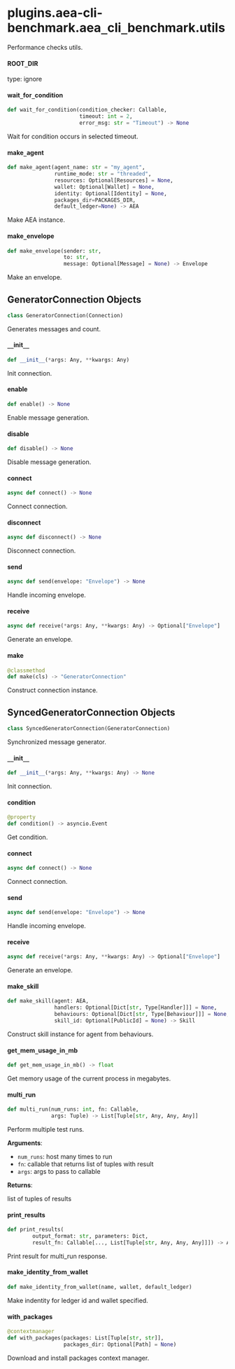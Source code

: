<a id="plugins.aea-cli-benchmark.aea_cli_benchmark.utils"></a>

# plugins.aea-cli-benchmark.aea`_`cli`_`benchmark.utils

Performance checks utils.

<a id="plugins.aea-cli-benchmark.aea_cli_benchmark.utils.ROOT_DIR"></a>

#### ROOT`_`DIR

type: ignore

<a id="plugins.aea-cli-benchmark.aea_cli_benchmark.utils.wait_for_condition"></a>

#### wait`_`for`_`condition

```python
def wait_for_condition(condition_checker: Callable,
                       timeout: int = 2,
                       error_msg: str = "Timeout") -> None
```

Wait for condition occurs in selected timeout.

<a id="plugins.aea-cli-benchmark.aea_cli_benchmark.utils.make_agent"></a>

#### make`_`agent

```python
def make_agent(agent_name: str = "my_agent",
               runtime_mode: str = "threaded",
               resources: Optional[Resources] = None,
               wallet: Optional[Wallet] = None,
               identity: Optional[Identity] = None,
               packages_dir=PACKAGES_DIR,
               default_ledger=None) -> AEA
```

Make AEA instance.

<a id="plugins.aea-cli-benchmark.aea_cli_benchmark.utils.make_envelope"></a>

#### make`_`envelope

```python
def make_envelope(sender: str,
                  to: str,
                  message: Optional[Message] = None) -> Envelope
```

Make an envelope.

<a id="plugins.aea-cli-benchmark.aea_cli_benchmark.utils.GeneratorConnection"></a>

## GeneratorConnection Objects

```python
class GeneratorConnection(Connection)
```

Generates messages and count.

<a id="plugins.aea-cli-benchmark.aea_cli_benchmark.utils.GeneratorConnection.__init__"></a>

#### `__`init`__`

```python
def __init__(*args: Any, **kwargs: Any)
```

Init connection.

<a id="plugins.aea-cli-benchmark.aea_cli_benchmark.utils.GeneratorConnection.enable"></a>

#### enable

```python
def enable() -> None
```

Enable message generation.

<a id="plugins.aea-cli-benchmark.aea_cli_benchmark.utils.GeneratorConnection.disable"></a>

#### disable

```python
def disable() -> None
```

Disable message generation.

<a id="plugins.aea-cli-benchmark.aea_cli_benchmark.utils.GeneratorConnection.connect"></a>

#### connect

```python
async def connect() -> None
```

Connect connection.

<a id="plugins.aea-cli-benchmark.aea_cli_benchmark.utils.GeneratorConnection.disconnect"></a>

#### disconnect

```python
async def disconnect() -> None
```

Disconnect connection.

<a id="plugins.aea-cli-benchmark.aea_cli_benchmark.utils.GeneratorConnection.send"></a>

#### send

```python
async def send(envelope: "Envelope") -> None
```

Handle incoming envelope.

<a id="plugins.aea-cli-benchmark.aea_cli_benchmark.utils.GeneratorConnection.receive"></a>

#### receive

```python
async def receive(*args: Any, **kwargs: Any) -> Optional["Envelope"]
```

Generate an envelope.

<a id="plugins.aea-cli-benchmark.aea_cli_benchmark.utils.GeneratorConnection.make"></a>

#### make

```python
@classmethod
def make(cls) -> "GeneratorConnection"
```

Construct connection instance.

<a id="plugins.aea-cli-benchmark.aea_cli_benchmark.utils.SyncedGeneratorConnection"></a>

## SyncedGeneratorConnection Objects

```python
class SyncedGeneratorConnection(GeneratorConnection)
```

Synchronized message generator.

<a id="plugins.aea-cli-benchmark.aea_cli_benchmark.utils.SyncedGeneratorConnection.__init__"></a>

#### `__`init`__`

```python
def __init__(*args: Any, **kwargs: Any) -> None
```

Init connection.

<a id="plugins.aea-cli-benchmark.aea_cli_benchmark.utils.SyncedGeneratorConnection.condition"></a>

#### condition

```python
@property
def condition() -> asyncio.Event
```

Get condition.

<a id="plugins.aea-cli-benchmark.aea_cli_benchmark.utils.SyncedGeneratorConnection.connect"></a>

#### connect

```python
async def connect() -> None
```

Connect connection.

<a id="plugins.aea-cli-benchmark.aea_cli_benchmark.utils.SyncedGeneratorConnection.send"></a>

#### send

```python
async def send(envelope: "Envelope") -> None
```

Handle incoming envelope.

<a id="plugins.aea-cli-benchmark.aea_cli_benchmark.utils.SyncedGeneratorConnection.receive"></a>

#### receive

```python
async def receive(*args: Any, **kwargs: Any) -> Optional["Envelope"]
```

Generate an envelope.

<a id="plugins.aea-cli-benchmark.aea_cli_benchmark.utils.make_skill"></a>

#### make`_`skill

```python
def make_skill(agent: AEA,
               handlers: Optional[Dict[str, Type[Handler]]] = None,
               behaviours: Optional[Dict[str, Type[Behaviour]]] = None,
               skill_id: Optional[PublicId] = None) -> Skill
```

Construct skill instance for agent from behaviours.

<a id="plugins.aea-cli-benchmark.aea_cli_benchmark.utils.get_mem_usage_in_mb"></a>

#### get`_`mem`_`usage`_`in`_`mb

```python
def get_mem_usage_in_mb() -> float
```

Get memory usage of the current process in megabytes.

<a id="plugins.aea-cli-benchmark.aea_cli_benchmark.utils.multi_run"></a>

#### multi`_`run

```python
def multi_run(num_runs: int, fn: Callable,
              args: Tuple) -> List[Tuple[str, Any, Any, Any]]
```

Perform multiple test runs.

**Arguments**:

- `num_runs`: host many times to run
- `fn`: callable  that returns list of tuples with result
- `args`: args to pass to callable

**Returns**:

list of tuples of results

<a id="plugins.aea-cli-benchmark.aea_cli_benchmark.utils.print_results"></a>

#### print`_`results

```python
def print_results(
        output_format: str, parameters: Dict,
        result_fn: Callable[..., List[Tuple[str, Any, Any, Any]]]) -> Any
```

Print result for multi_run response.

<a id="plugins.aea-cli-benchmark.aea_cli_benchmark.utils.make_identity_from_wallet"></a>

#### make`_`identity`_`from`_`wallet

```python
def make_identity_from_wallet(name, wallet, default_ledger)
```

Make indentity for ledger id and wallet specified.

<a id="plugins.aea-cli-benchmark.aea_cli_benchmark.utils.with_packages"></a>

#### with`_`packages

```python
@contextmanager
def with_packages(packages: List[Tuple[str, str]],
                  packages_dir: Optional[Path] = None)
```

Download and install packages context manager.

